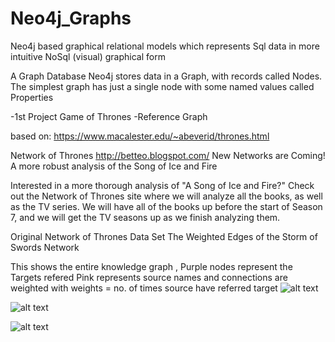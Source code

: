 # Neo4j_Graphs
Neo4j based graphical relational models which represents Sql data in more intuitive NoSql (visual) graphical form

A Graph Database
Neo4j stores data in a Graph, with records called Nodes.
The simplest graph has just a single node with some named values called Properties

-1st Project Game of Thrones -Reference Graph 

based on:
https://www.macalester.edu/~abeverid/thrones.html

Network of Thrones
http://betteo.blogspot.com/
New Networks are Coming!
A more robust analysis of the Song of Ice and Fire

Interested in a more thorough analysis of "A Song of Ice and Fire?" Check out the Network of Thrones site where we will analyze all the books, as well as the TV series. We will have all of the books up before the start of Season 7, and we will get the TV seasons up as we finish analyzing them.

Original Network of Thrones Data Set
The Weighted Edges of the Storm of Swords Network

This shows the entire knowledge graph ,
Purple nodes represent the Targets refered 
Pink represents source names
and connections are weighted with weights = no. of times source have referred target
![alt text](https://user-images.githubusercontent.com/12375180/31937679-e07e5ac2-b8d2-11e7-83d7-80ad28ab2f3c.png)

![alt text](https://user-images.githubusercontent.com/12375180/31937828-48828fb2-b8d3-11e7-9382-44f34173af1b.png)

![alt text](https://user-images.githubusercontent.com/12375180/31937830-4ab58352-b8d3-11e7-9867-248dac0b7cdc.png)
